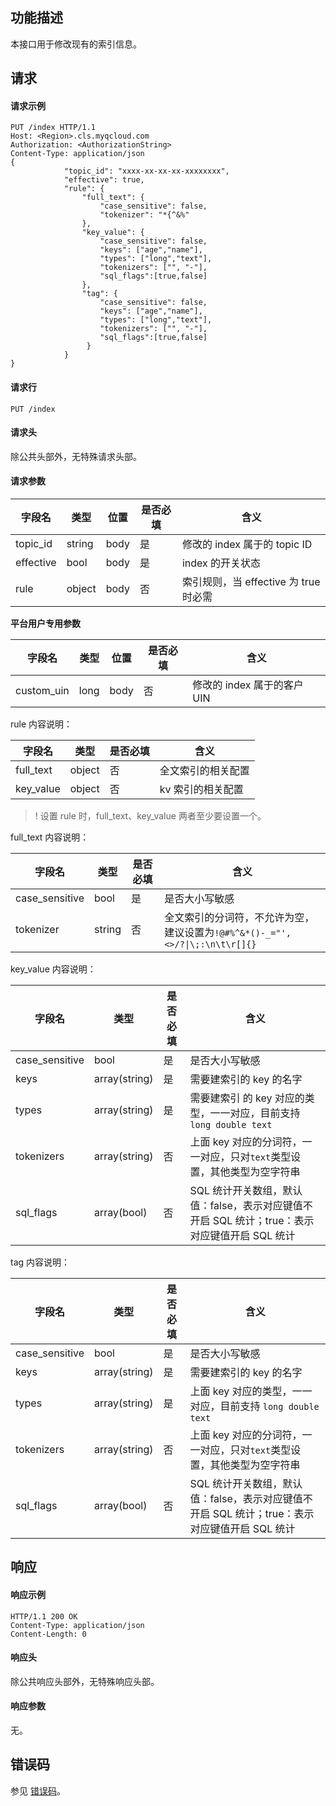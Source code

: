 ## 功能描述

本接口用于修改现有的索引信息。

## 请求

#### 请求示例

```
PUT /index HTTP/1.1
Host: <Region>.cls.myqcloud.com
Authorization: <AuthorizationString>
Content-Type: application/json
{
			"topic_id": "xxxx-xx-xx-xx-xxxxxxxx",
			"effective": true,
			"rule": {
				"full_text": {
					"case_sensitive": false,
					"tokenizer": "*{^&%"
				},
			    "key_value": {
					"case_sensitive": false,
					"keys": ["age","name"],
					"types": ["long","text"],
					"tokenizers": ["", "-"],
					"sql_flags":[true,false]
				},
				"tag": {
					"case_sensitive": false,
					"keys": ["age","name"],
					"types": ["long","text"],
					"tokenizers": ["", "-"],
					"sql_flags":[true,false]
				 }
			}
}
```

#### 请求行

```
PUT /index
```

#### 请求头

除公共头部外，无特殊请求头部。

#### 请求参数

| 字段名        |  类型  | 位置  |是否必填 |      含义                                      |
|--------------|--------|------|--------|-----------------------------------------------|
| topic_id     | string | body | 是      |修改的 index 属于的 topic ID                      |
| effective    | bool   | body | 是      |index 的开关状态                                |
| rule         | object | body | 否      |索引规则，当 effective 为 true 时必需               |


**平台用户专用参数**


| 字段名 | 类型 | 位置 | 是否必填 | 含义 |
|---------|---------|---------|---------|---------|
| custom_uin | long | body |  否 |  修改的 index 属于的客户 UIN |


rule 内容说明：

|  字段名     |  类型  | 是否必填 |        含义                    |
|------------|--------|---------|-------------------------------|
| full_text  | object | 否      | 全文索引的相关配置              |
| key_value  | object | 否      | kv 索引的相关配置               |

>! 设置 rule 时，full_text、key_value 两者至少要设置一个。

full_text 内容说明：

|  字段名     |  类型  | 是否必填 |        含义                    |
|------------|--------|---------|-------------------------------|
| case_sensitive | bool | 是      | 是否大小写敏感              |
| tokenizer | string | 否      | 全文索引的分词符，不允许为空，建议设置为<code>!@#%^&*()-_="', &lt;>/?\|\\;:\n\t\r[]{}</code> |

key_value 内容说明：

|  字段名     |  类型  | 是否必填 |        含义                    |
|------------|--------|---------|-------------------------------|
| case_sensitive | bool | 是      | 是否大小写敏感              |
| keys | array(string) | 是      | 需要建索引的 key 的名字            |
| types| array(string) | 是      | 需要建索引 的 key 对应的类型，一一对应，目前支持`long double text` |
| tokenizers| array(string) | 否      | 上面 key 对应的分词符，一一对应，只对`text`类型设置，其他类型为空字符串  |
| sql_flags| array(bool) | 否      | SQL 统计开关数组，默认值：false，表示对应键值不开启 SQL 统计；true：表示对应键值开启 SQL 统计  |

tag 内容说明：

|  字段名     |  类型  | 是否必填 |        含义                    |
|------------|--------|---------|-------------------------------|
| case_sensitive | bool | 是      | 是否大小写敏感              |
| keys | array(string) | 是      | 需要建索引的 key 的名字            |
| types| array(string) | 是      | 上面 key 对应的类型，一一对应，目前支持 `long double text` |
| tokenizers| array(string) | 否      | 上面 key 对应的分词符，一一对应，只对`text`类型设置，其他类型为空字符串  |
| sql_flags| array(bool) | 否      | SQL 统计开关数组，默认值：false，表示对应键值不开启 SQL 统计；true：表示对应键值开启 SQL 统计  |


## 响应

#### 响应示例

```
HTTP/1.1 200 OK
Content-Type: application/json
Content-Length: 0
```

#### 响应头

除公共响应头部外，无特殊响应头部。

#### 响应参数

无。

## 错误码

参见 [错误码](https://cloud.tencent.com/document/product/614/12402)。

